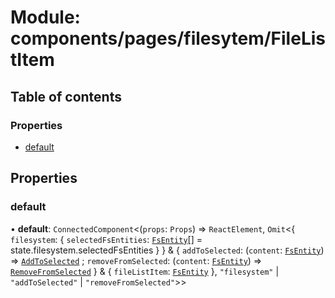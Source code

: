 # Module: components/pages/filesytem/FileListItem

## Table of contents

### Properties

- [default](../wiki/components.pages.filesytem.FileListItem#default)

## Properties

### default

• **default**: `ConnectedComponent`<(`props`: `Props`) => `ReactElement`, `Omit`<{ `filesystem`: { `selectedFsEntities`: [`FsEntity`](../wiki/background.api.filesystemTypes.FsEntity)[] = state.filesystem.selectedFsEntities }  } & { `addToSelected`: (`content`: [`FsEntity`](../wiki/background.api.filesystemTypes.FsEntity)) => [`AddToSelected`](../wiki/background.redux.actions.filesystemTypes.AddToSelected) ; `removeFromSelected`: (`content`: [`FsEntity`](../wiki/background.api.filesystemTypes.FsEntity)) => [`RemoveFromSelected`](../wiki/background.redux.actions.filesystemTypes.RemoveFromSelected)  } & { `fileListItem`: [`FsEntity`](../wiki/background.api.filesystemTypes.FsEntity)  }, ``"filesystem"`` \| ``"addToSelected"`` \| ``"removeFromSelected"``\>\>
